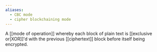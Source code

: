 ```yaml
---
aliases:
  - CBC mode
  - cipher blockchaining mode
---
```

A [[mode of operation]] whereby each block of plain text is [[exclusive or|XOR]]'d with the previous [[ciphertext]] block before itself being encrypted.